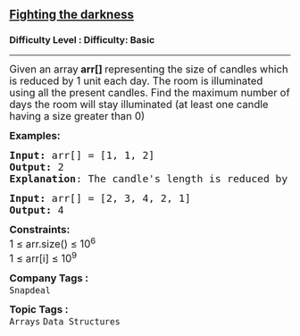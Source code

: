 <h2><a href="https://www.geeksforgeeks.org/problems/fighting-the-darkness3949/1?page=3&category=Arrays,Sorting,Matrix,Greedy,two-pointer-algorithm,sliding-window,prefix-sum&sortBy=difficulty">Fighting the darkness</a></h2><h3>Difficulty Level : Difficulty: Basic</h3><hr><div class="problems_problem_content__Xm_eO"><p><span style="font-size: 18px;">Given an array<strong> arr[]</strong><strong>&nbsp;</strong>representing the size of candles which is reduced by 1 unit each day. The room is illuminated using all the present candles. Find the maximum number of days the room will stay </span><span style="font-size: 18px;">illuminated (at least one candle having a size greater than 0)<br></span></p>
<p><span style="font-size: 18px;"><strong>Examples:</strong></span></p>
<pre><span style="font-size: 18px;"><strong>Input: </strong>arr[] = [1, 1, 2] 
<strong>Output:</strong> 2
<strong>Explanation</strong>: The candle's length is reduced by 1 in first day. So, at the end of day 1: Sizes would be [0 0 1], So, at end of second day: Sizes would be [0 0 0]. This means the room was illuminated for 2 days.</span></pre>
<pre><span style="font-size: 18px;"><strong>Input: </strong>arr[] = [2, 3, 4, 2, 1] 
<strong>Output:</strong> 4
</span></pre>
<p><span style="font-size: 18px;"><strong>Constraints:<br></strong></span><span style="font-size: 18px;">1 ≤ arr.size() ≤ 10<sup>6</sup><br>1 ≤ arr[i] ≤ 10<sup>9</sup></span></p></div><p><span style=font-size:18px><strong>Company Tags : </strong><br><code>Snapdeal</code>&nbsp;<br><p><span style=font-size:18px><strong>Topic Tags : </strong><br><code>Arrays</code>&nbsp;<code>Data Structures</code>&nbsp;
